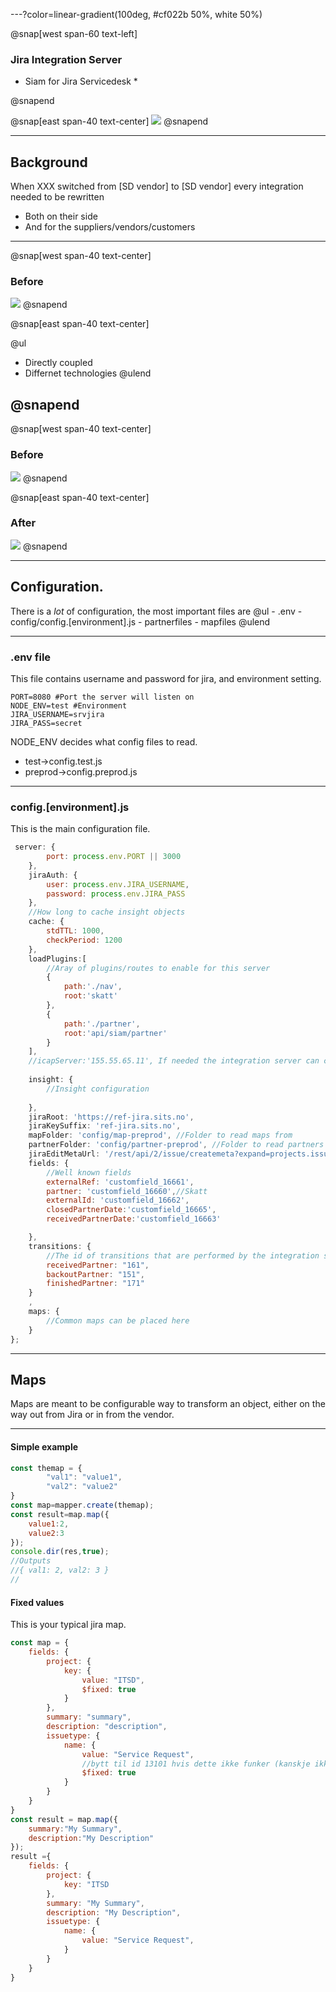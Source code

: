 ---?color=linear-gradient(100deg, #cf022b 50%, white 50%)

@snap[west span-60 text-left]
### Jira Integration Server
* Siam for Jira Servicedesk *

@snapend

@snap[east span-40 text-center]
![](assets/img/integration.png)
@snapend

---

## Background

 When XXX switched from [SD vendor] to [SD vendor] every integration needed to be rewritten
 - Both on their side 
 - And for the suppliers/vendors/customers 


---

@snap[west span-40 text-center]

### Before
![](assets/img/before_integratons.png)
@snapend

@snap[east span-40 text-center]
 
 @ul
 - Directly coupled
 - Differnet technologies
@ulend

@snapend
---

@snap[west span-40 text-center]

### Before
![](assets/img/before_integratons.png)
@snapend

@snap[east span-40 text-center]
### After
![](assets/img/after_integratons.PNG)
@snapend

---

## Configuration.
There is a _lot_ of configuration, the most important files are
@ul
    - .env 
    - config/config.[environment].js
    - partnerfiles
    - mapfiles 
@ulend

---

### .env file
This file contains username and password for jira, and environment setting.
```
PORT=8080 #Port the server will listen on
NODE_ENV=test #Environment
JIRA_USERNAME=srvjira
JIRA_PASS=secret

```
NODE_ENV decides what config files to read. 
 - test->config.test.js
 - preprod->config.preprod.js

---

### config.[environment].js
This is the main configuration file. 
```js
 server: {
        port: process.env.PORT || 3000
    },
    jiraAuth: {
        user: process.env.JIRA_USERNAME,
        password: process.env.JIRA_PASS
    },
    //How long to cache insight objects
    cache: {
        stdTTL: 1000,
        checkPeriod: 1200
    },
    loadPlugins:[
        //Aray of plugins/routes to enable for this server
        {
            path:'./nav',
            root:'skatt'
        },
        {
            path:'./partner',
            root:'api/siam/partner'
        }
    ],
    //icapServer:'155.55.65.11', If needed the integration server can call an icap server to do virus control on incoming files.
    
    insight: {
        //Insight configuration  
       
    },
    jiraRoot: 'https://ref-jira.sits.no',
    jiraKeySuffix: 'ref-jira.sits.no',
    mapFolder: 'config/map-preprod', //Folder to read maps from
    partnerFolder: 'config/partner-preprod', //Folder to read partners from
    jiraEditMetaUrl: '/rest/api/2/issue/createmeta?expand=projects.issuetypes.fields',
    fields: {
        //Well known fields 
        externalRef: 'customfield_16661',
        partner: 'customfield_16660',//Skatt
        externalId: 'customfield_16662',
        closedPartnerDate:'customfield_16665',
        receivedPartnerDate:'customfield_16663'

    },
    transitions: {
        //The id of transitions that are performed by the integration server
        receivedPartner: "161",
        backoutPartner: "151",
        finishedPartner: "171"
    }
    ,
    maps: {
        //Common maps can be placed here
    }
};
```

---

## Maps
Maps are meant to be configurable way to transform an object, either on the way out from Jira or in from the vendor.

---

#### Simple example

```js 
const themap = {
        "val1": "value1",
        "val2": "value2"
}
const map=mapper.create(themap);
const result=map.map({
    value1:2,
    value2:3
});
console.dir(res,true);
//Outputs
//{ val1: 2, val2: 3 }
//

```
#### Fixed values
This is your typical jira map.
```js
const map = {
    fields: {
        project: {
            key: {
                value: "ITSD",
                $fixed: true
            }
        },
        summary: "summary",
        description: "description",
        issuetype: {
            name: {
                value: "Service Request",
                //bytt til id 13101 hvis dette ikke funker (kanskje ikke riktig ID i Q og P)
                $fixed: true
            }
        }
    }
}
const result = map.map({
    summary:"My Summary",
    description:"My Description"
});
result ={
    fields: {
        project: {
            key: "ITSD
        },
        summary: "My Summary",
        description: "My Description",
        issuetype: {
            name: {
                value: "Service Request",
            }
        }
    }
}

```
